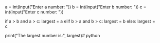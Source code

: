 a = int(input("Enter a number: "))
b = int(input("Enter b number: "))
c = int(input("Enter c number: "))

if a > b and a > c:
    largest = a
elif b > a and b > c:
    largest = b
else:
    largest = c

print("The largest number is:", largest)# python
